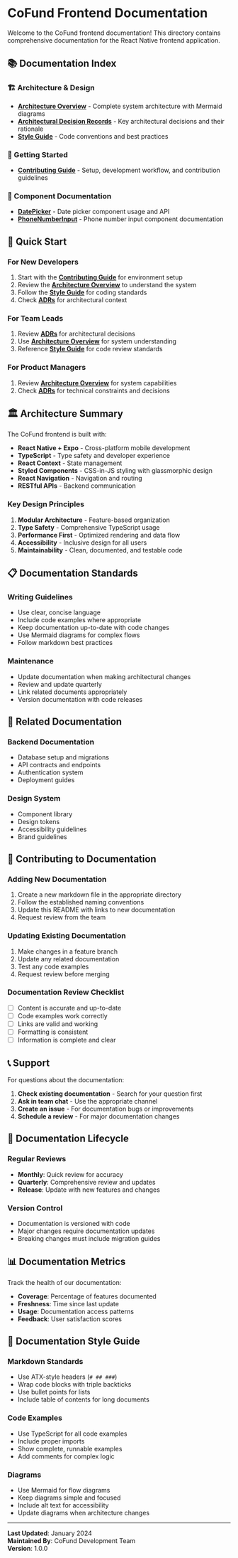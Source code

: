 # CoFund Frontend Documentation

Welcome to the CoFund frontend documentation! This directory contains comprehensive documentation for the React Native frontend application.

## 📚 Documentation Index

### 🏗️ Architecture & Design
- **[Architecture Overview](ARCHITECTURE_OVERVIEW.md)** - Complete system architecture with Mermaid diagrams
- **[Architectural Decision Records](ADRS.md)** - Key architectural decisions and their rationale
- **[Style Guide](STYLE_GUIDE.md)** - Code conventions and best practices

### 🚀 Getting Started
- **[Contributing Guide](CONTRIBUTING.md)** - Setup, development workflow, and contribution guidelines

### 📱 Component Documentation
- **[DatePicker](DatePicker.md)** - Date picker component usage and API
- **[PhoneNumberInput](PhoneNumberInput.md)** - Phone number input component documentation

## 🎯 Quick Start

### For New Developers
1. Start with the **[Contributing Guide](CONTRIBUTING.md)** for environment setup
2. Review the **[Architecture Overview](ARCHITECTURE_OVERVIEW.md)** to understand the system
3. Follow the **[Style Guide](STYLE_GUIDE.md)** for coding standards
4. Check **[ADRs](ADRS.md)** for architectural context

### For Team Leads
1. Review **[ADRs](ADRS.md)** for architectural decisions
2. Use **[Architecture Overview](ARCHITECTURE_OVERVIEW.md)** for system understanding
3. Reference **[Style Guide](STYLE_GUIDE.md)** for code review standards

### For Product Managers
1. Review **[Architecture Overview](ARCHITECTURE_OVERVIEW.md)** for system capabilities
2. Check **[ADRs](ADRS.md)** for technical constraints and decisions

## 🏛️ Architecture Summary

The CoFund frontend is built with:

- **React Native + Expo** - Cross-platform mobile development
- **TypeScript** - Type safety and developer experience
- **React Context** - State management
- **Styled Components** - CSS-in-JS styling with glassmorphic design
- **React Navigation** - Navigation and routing
- **RESTful APIs** - Backend communication

### Key Design Principles

1. **Modular Architecture** - Feature-based organization
2. **Type Safety** - Comprehensive TypeScript usage
3. **Performance First** - Optimized rendering and data flow
4. **Accessibility** - Inclusive design for all users
5. **Maintainability** - Clean, documented, and testable code

## 📋 Documentation Standards

### Writing Guidelines
- Use clear, concise language
- Include code examples where appropriate
- Keep documentation up-to-date with code changes
- Use Mermaid diagrams for complex flows
- Follow markdown best practices

### Maintenance
- Update documentation when making architectural changes
- Review and update quarterly
- Link related documents appropriately
- Version documentation with code releases

## 🔗 Related Documentation

### Backend Documentation
- Database setup and migrations
- API contracts and endpoints
- Authentication system
- Deployment guides

### Design System
- Component library
- Design tokens
- Accessibility guidelines
- Brand guidelines

## 🤝 Contributing to Documentation

### Adding New Documentation
1. Create a new markdown file in the appropriate directory
2. Follow the established naming conventions
3. Update this README with links to new documentation
4. Request review from the team

### Updating Existing Documentation
1. Make changes in a feature branch
2. Update any related documentation
3. Test any code examples
4. Request review before merging

### Documentation Review Checklist
- [ ] Content is accurate and up-to-date
- [ ] Code examples work correctly
- [ ] Links are valid and working
- [ ] Formatting is consistent
- [ ] Information is complete and clear

## 📞 Support

For questions about the documentation:

1. **Check existing documentation** - Search for your question first
2. **Ask in team chat** - Use the appropriate channel
3. **Create an issue** - For documentation bugs or improvements
4. **Schedule a review** - For major documentation changes

## 🔄 Documentation Lifecycle

### Regular Reviews
- **Monthly**: Quick review for accuracy
- **Quarterly**: Comprehensive review and updates
- **Release**: Update with new features and changes

### Version Control
- Documentation is versioned with code
- Major changes require documentation updates
- Breaking changes must include migration guides

## 📊 Documentation Metrics

Track the health of our documentation:

- **Coverage**: Percentage of features documented
- **Freshness**: Time since last update
- **Usage**: Documentation access patterns
- **Feedback**: User satisfaction scores

## 🎨 Documentation Style Guide

### Markdown Standards
- Use ATX-style headers (`# ## ###`)
- Wrap code blocks with triple backticks
- Use bullet points for lists
- Include table of contents for long documents

### Code Examples
- Use TypeScript for all code examples
- Include proper imports
- Show complete, runnable examples
- Add comments for complex logic

### Diagrams
- Use Mermaid for flow diagrams
- Keep diagrams simple and focused
- Include alt text for accessibility
- Update diagrams when architecture changes

---

**Last Updated**: January 2024  
**Maintained By**: CoFund Development Team  
**Version**: 1.0.0 